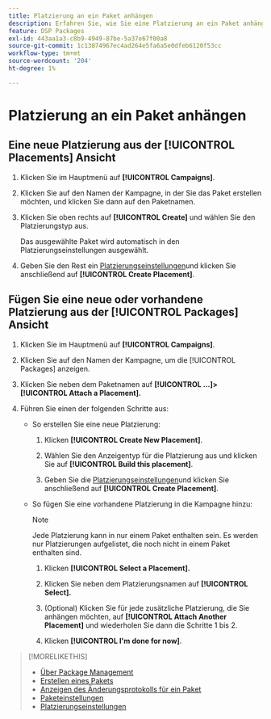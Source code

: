 ```yaml
---
title: Platzierung an ein Paket anhängen
description: Erfahren Sie, wie Sie eine Platzierung an ein Paket anhängen.
feature: DSP Packages
exl-id: 443aa1a3-c8b9-4949-87be-5a37e67f00a8
source-git-commit: 1c13874967ec4ad264e5fa6a5e0dfeb6120f53cc
workflow-type: tm+mt
source-wordcount: '204'
ht-degree: 1%

---
```


# Platzierung an ein Paket anhängen

## Eine neue Platzierung aus der [!UICONTROL Placements] Ansicht

1. Klicken Sie im Hauptmenü auf **[!UICONTROL Campaigns]**.

1. Klicken Sie auf den Namen der Kampagne, in der Sie das Paket erstellen möchten, und klicken Sie dann auf den Paketnamen.

1. Klicken Sie oben rechts auf **[!UICONTROL Create]** und wählen Sie den Platzierungstyp aus.

   Das ausgewählte Paket wird automatisch in den Platzierungseinstellungen ausgewählt.

1. Geben Sie den Rest ein [Platzierungseinstellungen](/help/dsp/campaign-management/placements/placement-settings.md)und klicken Sie anschließend auf **[!UICONTROL Create Placement]**.

## Fügen Sie eine neue oder vorhandene Platzierung aus der [!UICONTROL Packages] Ansicht

1. Klicken Sie im Hauptmenü auf **[!UICONTROL Campaigns]**.

1. Klicken Sie auf den Namen der Kampagne, um die [!UICONTROL Packages] anzeigen.

1. Klicken Sie neben dem Paketnamen auf  **[!UICONTROL ...]> [!UICONTROL Attach a Placement].**

1. Führen Sie einen der folgenden Schritte aus:

   * So erstellen Sie eine neue Platzierung:

      1. Klicken **[!UICONTROL Create New Placement]**.

      1. Wählen Sie den Anzeigentyp für die Platzierung aus und klicken Sie auf **[!UICONTROL Build this placement]**.

      1. Geben Sie die [Platzierungseinstellungen](/help/dsp/campaign-management/placements/placement-settings.md)und klicken Sie anschließend auf **[!UICONTROL Create Placement]**.
   * So fügen Sie eine vorhandene Platzierung in die Kampagne hinzu:

      >[!NOTE]
      >
      >Jede Platzierung kann in nur einem Paket enthalten sein. Es werden nur Platzierungen aufgelistet, die noch nicht in einem Paket enthalten sind.

      1. Klicken **[!UICONTROL Select a Placement].**

      1. Klicken Sie neben dem Platzierungsnamen auf **[!UICONTROL Select].**

      1. (Optional) Klicken Sie für jede zusätzliche Platzierung, die Sie anhängen möchten, auf **[!UICONTROL Attach Another Placement]** und wiederholen Sie dann die Schritte 1 bis 2.

      1. Klicken **[!UICONTROL I'm done for now]**.


>[!MORELIKETHIS]
>
>* [Über Package Management](package-about.md)
>* [Erstellen eines Pakets](package-create.md)
>* [Anzeigen des Änderungsprotokolls für ein Paket](package-change-log.md)
>* [Paketeinstellungen](package-settings.md)
>* [Platzierungseinstellungen](/help/dsp/campaign-management/placements/placement-settings.md)

